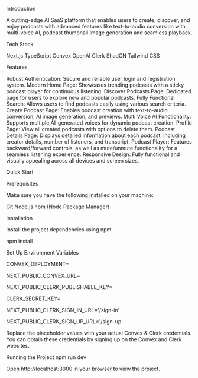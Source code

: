 Introduction
  
A cutting-edge AI SaaS platform that enables users to create, discover, and enjoy podcasts with advanced features like text-to-audio conversion with multi-voice AI, podcast thumbnail Image generation and seamless playback.

Tech Stack
 
  
  Next.js
  TypeScript
  Convex
  OpenAI
  Clerk
  ShadCN
  Tailwind CSS

Features 
 
  
  Robust Authentication: Secure and reliable user login and registration system.
  Modern Home Page: Showcases trending podcasts with a sticky podcast player for continuous listening.
  Discover Podcasts Page: Dedicated page for users to explore new and popular podcasts.
  Fully Functional Search: Allows users to find podcasts easily using various search criteria.
  Create Podcast Page: Enables podcast creation with text-to-audio conversion, AI image generation, and previews.
  Multi Voice AI Functionality: Supports multiple AI-generated voices for dynamic podcast creation.
  Profile Page: View all created podcasts with options to delete them.
  Podcast Details Page: Displays detailed information about each podcast, including creator details, number of listeners, and transcript.
  Podcast Player: Features backward/forward controls, as well as mute/unmute functionality for a seamless listening experience.
  Responsive Design: Fully functional and visually appealing across all devices and screen sizes.


Quick Start

  Prerequisites
  
  Make sure you have the following installed on your machine:
 
   Git
   Node.js
   npm (Node Package Manager)


Installation

 Install the project dependencies using npm:
 
  npm install

Set Up Environment Variables

 CONVEX_DEPLOYMENT=
 
 NEXT_PUBLIC_CONVEX_URL=
 
 NEXT_PUBLIC_CLERK_PUBLISHABLE_KEY=
 
 CLERK_SECRET_KEY=
 
 NEXT_PUBLIC_CLERK_SIGN_IN_URL='/sign-in'
 
 NEXT_PUBLIC_CLERK_SIGN_UP_URL='/sign-up'

Replace the placeholder values with your actual Convex & Clerk credentials. You can obtain these credentials by signing up on the Convex and Clerk websites.

Running the Project
 npm run dev

Open http://localhost:3000 in your browser to view the project.
